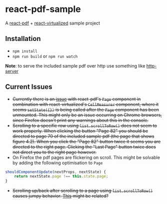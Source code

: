 # react-pdf-sample
A [react-pdf](https://github.com/wojtekmaj/react-pdf) + [react-virtualized](https://github.com/bvaughn/react-virtualized) sample project

## Installation
- `npm install`
- `npm run build` or `npm run watch`

**Note**: to serve the included sample pdf over http use something like [http-server](https://github.com/indexzero/http-server)

## Current Issues
- ~~Currently there is an [issue](https://github.com/wojtekmaj/react-pdf/issues/49) with react-pdf's `Page` component in combination with react-virtualized's `CellMeasurer` component, where it seems `setState({})` is being called after the `Page` component has been unmounted. This might only be an issue occurring on Chrome browsers, since Firefox doesn't print any warnings about this in the console.~~
- ~~Scrolling to a specific row using `list.scrollToRow()` does not seem to work properly. When clicking the button "Page 82" you should be directed to page 70 of the included sample pdf (the page that shows figure 4.2). When you click the "Page 82" button twice it seems you are directed to the right page. Clicking the "Last Page" button twice does not direct you to the right page however.~~
- On Firefox the pdf pages are flickering on scroll. This might be solvable by adding the following optimisation to `Page`
```javascript
shouldComponentUpdate(nextProps, nextState) {
    return nextState.page !== this.state.page;
}
```
- ~~Scrolling up/back after scrolling to a page using `list.scrollToRow()` causes jumpy behavior. [This](https://github.com/bvaughn/react-virtualized/issues/610) might be related?~~
